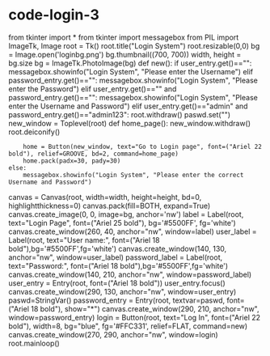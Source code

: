 # code-login-3


from tkinter import *
from tkinter import messagebox
from PIL import ImageTk, Image
root = Tk()
root.title("Login System")
root.resizable(0,0)
bg = Image.open('loginbg.png')
bg.thumbnail((700, 700))
width, height = bg.size
bg = ImageTk.PhotoImage(bg)
def new():
    if user_entry.get()=="":
        messagebox.showinfo("Login System", "Please enter the Username")
    elif password_entry.get()=="":
        messagebox.showinfo("Login System", "Please enter the Password")
    elif user_entry.get()=="" and password_entry.get()=="":
        messagebox.showinfo("Login System", "Please enter the Username and Password")
    elif user_entry.get()=="admin" and password_entry.get()=="admin123":
        root.withdraw()
        paswd.set("")
        new_window = Toplevel(root)
        def home_page():
            new_window.withdraw()
            root.deiconify()
            
        home = Button(new_window, text="Go to Login page", font=("Ariel 22 bold"), relief=GROOVE, bd=2, command=home_page)
        home.pack(padx=30, pady=30)
    else:
        messagebox.showinfo("Login System", "Please enter the correct Username and Password")
        
        
canvas = Canvas(root, width=width, height=height, bd=0, highlightthickness=0)
canvas.pack(fill=BOTH, expand=True)
canvas.create_image(0, 0, image=bg, anchor='nw')
label = Label(root, text="Login Page", font=("Ariel 25 bold"), bg='#5500FF', fg='white')
canvas.create_window(260, 40, anchor="nw", window=label)
user_label = Label(root, text="User name:", font=("Ariel 18 bold"),bg='#5500FF',fg='white')
canvas.create_window(140, 130, anchor="nw", window=user_label)
password_label = Label(root, text="Password:", font=("Ariel 18 bold"),bg='#5500FF',fg='white')
canvas.create_window(140, 210, anchor="nw", window=password_label)
user_entry = Entry(root, font=("Ariel 18 bold"))
user_entry.focus()
canvas.create_window(290, 130, anchor="nw", window=user_entry)
paswd=StringVar()
password_entry = Entry(root, textvar=paswd, font=("Ariel 18 bold"), show="*")
canvas.create_window(290, 210, anchor="nw", window=password_entry)
login = Button(root, text="Log In", font=("Ariel 22 bold"),
               width=8, bg="blue", fg='#FFC331', relief=FLAT, command=new)
canvas.create_window(270, 290, anchor="nw", window=login)
root.mainloop()
